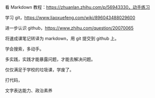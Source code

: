 看 Markdown 教程：https://zhuanlan.zhihu.com/p/56943330，动手练习

学习 git，https://www.liaoxuefeng.com/wiki/896043488029600

进一步认识 github，https://www.zhihu.com/question/20070065

将速成课笔记转译为 markdown，用 git 提交到 github 上。

学会搜索，多动手。

多实践，实践才能暴露问题，才能去解决问题。

仅仅满足于学校的垃圾课，学废了。

打代码，



文字表达能力、政治素养
